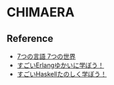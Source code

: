 # CHIMAERA

## Reference

- [7つの言語 7つの世界](https://www.ohmsha.co.jp/book/9784274068577/)
- [すごいErlangゆかいに学ぼう！](https://www.ohmsha.co.jp/book/9784274068577/)
- [すごいHaskellたのしく学ぼう！](https://www.ohmsha.co.jp/book/9784274068850/)
